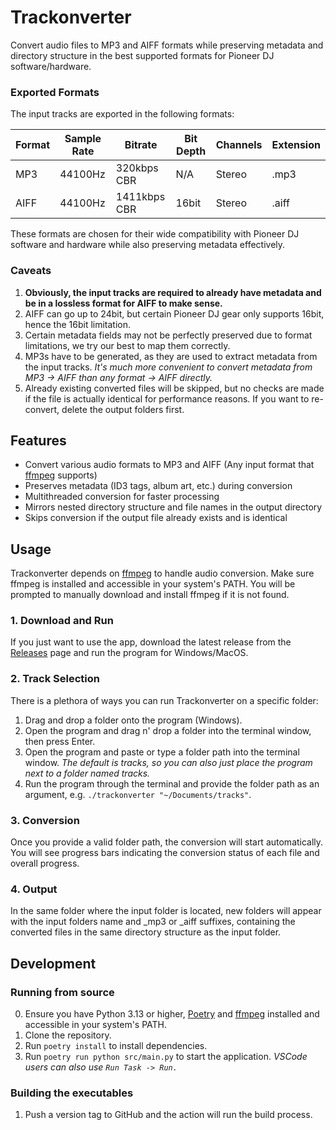 # Trackonverter
Convert audio files to MP3 and AIFF formats while preserving metadata and directory structure in the best supported formats for Pioneer DJ software/hardware.

### Exported Formats
The input tracks are exported in the following formats:

| Format | Sample Rate | Bitrate | Bit Depth | Channels | Extension |
|---|---|---|---|---|---|
|MP3 | 44100Hz | 320kbps CBR  | N/A   | Stereo | .mp3  |
|AIFF| 44100Hz | 1411kbps CBR | 16bit | Stereo | .aiff |

These formats are chosen for their wide compatibility with Pioneer DJ software and hardware while also preserving metadata effectively.

### Caveats
1. **Obviously, the input tracks are required to already have metadata and be in a lossless format for AIFF to make sense.**
2. AIFF can go up to 24bit, but certain Pioneer DJ gear only supports 16bit, hence the 16bit limitation.
3. Certain metadata fields may not be perfectly preserved due to format limitations, we try our best to map them correctly.
4. MP3s have to be generated, as they are used to extract metadata from the input tracks. *It's much more convenient to convert metadata from MP3 -> AIFF than any format -> AIFF directly.*
5. Already existing converted files will be skipped, but no checks are made if the file is actually identical for performance reasons. If you want to re-convert, delete the output folders first.

## Features
- Convert various audio formats to MP3 and AIFF (Any input format that [ffmpeg](https://ffmpeg.org/) supports)
- Preserves metadata (ID3 tags, album art, etc.) during conversion
- Multithreaded conversion for faster processing
- Mirrors nested directory structure and file names in the output directory
- Skips conversion if the output file already exists and is identical

## Usage
Trackonverter depends on [ffmpeg](https://ffmpeg.org/) to handle audio conversion. Make sure ffmpeg is installed and accessible in your system's PATH. You will be prompted to manually download and install ffmpeg if it is not found.

### 1. Download and Run
If you just want to use the app, download the latest release from the [Releases](https://github.com/nikolapesevic/trackonverter/releases) page and run the program for Windows/MacOS. 

### 2. Track Selection
There is a plethora of ways you can run Trackonverter on a specific folder:
1. Drag and drop a folder onto the program (Windows).
2. Open the program and drag n' drop a folder into the terminal window, then press Enter.
3. Open the program and paste or type a folder path into the terminal window. *The default is tracks, so you can also just place the program next to a folder named tracks.*
4. Run the program through the terminal and provide the folder path as an argument, e.g. `./trackonverter "~/Documents/tracks"`.

### 3. Conversion
Once you provide a valid folder path, the conversion will start automatically. You will see progress bars indicating the conversion status of each file and overall progress.

### 4. Output
In the same folder where the input folder is located, new folders will appear with the input folders name and _mp3 or _aiff suffixes, containing the converted files in the same directory structure as the input folder.

## Development 
### Running from source
0. Ensure you have Python 3.13 or higher, [Poetry](https://python-poetry.org/docs/#installation) and [ffmpeg](https://ffmpeg.org/download.html) installed and accessible in your system's PATH.
1. Clone the repository.
2. Run `poetry install` to install dependencies.
3. Run `poetry run python src/main.py` to start the application. *VSCode users can also use `Run Task -> Run.`*

### Building the executables
1. Push a version tag to GitHub and the action will run the build process.